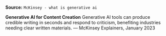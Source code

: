 **Source:** `McKinsey - what is generative ai`

**Generative AI for Content Creation**
Generative AI tools can produce credible writing in seconds and respond to criticism, benefiting industries needing clear written materials. — McKinsey Explainers, January 2023
